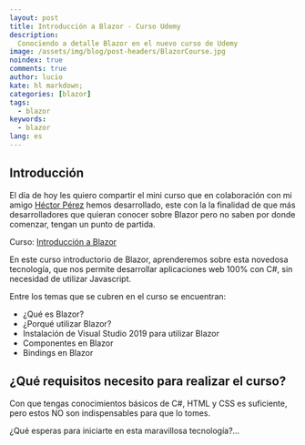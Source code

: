 ```yaml
---
layout: post
title: Introducción a Blazor - Curso Udemy
description: 
  Conociendo a detalle Blazor en el nuevo curso de Udemy
image: /assets/img/blog/post-headers/BlazorCourse.jpg
noindex: true
comments: true
author: lucio
kate: hl markdown;
categories: [blazor]
tags:
  - blazor
keywords:
  - blazor
lang: es
---
```


## Introducción

El día de hoy les quiero compartir el mini curso que en colaboración con mi amigo [Héctor Pérez](https://www.facebook.com/hprez21) hemos desarrollado, este con la la finalidad de que más desarrolladores que quieran conocer sobre Blazor pero no saben por donde comenzar, tengan un punto de partida.

Curso: [Introducción  a Blazor](https://www.udemy.com/course/curso-blazor-gratis/)

En este curso introductorio de Blazor, aprenderemos sobre esta novedosa tecnología, que nos permite desarrollar aplicaciones web 100% con C#, sin necesidad de utilizar Javascript.

Entre los temas que se cubren en el curso se encuentran:

- ¿Qué es Blazor?
- ¿Porqué utilizar Blazor?
- Instalación de Visual Studio 2019 para utilizar Blazor
- Componentes en Blazor
- Bindings en Blazor

## ¿Qué requisitos necesito para realizar el curso?
Con que tengas conocimientos básicos de C#, HTML  y CSS es suficiente, pero estos NO son indispensables para que lo tomes.

¿Qué esperas para iniciarte en esta maravillosa tecnología?...